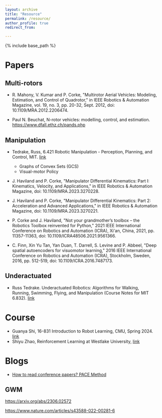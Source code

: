 ```yaml
---
layout: archive
title: "Resource"
permalink: /resource/
author_profile: true
redirect_from:

---
```


{% include base_path %}


# Papers

## Multi-rotors

- R. Mahony, V. Kumar and P. Corke, "Multirotor Aerial Vehicles: Modeling, Estimation, and Control of Quadrotor," in IEEE Robotics & Automation Magazine, vol. 19, no. 3, pp. 20-32, Sept. 2012, doi: 10.1109/MRA.2012.2206474.

- Paul N. Beuchat, N-rotor vehicles: modelling, control, and estimation. https://www.dfall.ethz.ch/pands.php


## Manipulation

- Tedrake, Russ, 6.421 Robotic Manipulation - Perception, Planning, and Control, MIT. [link](http://manipulation.mit.edu)
  - Graphs of Convex Sets (GCS)
  - Visual-motor Policy

- J. Haviland and P. Corke, "Manipulator Differential Kinematics: Part I: Kinematics, Velocity, and Applications," in IEEE Robotics & Automation Magazine, doi: 10.1109/MRA.2023.3270228.

- J. Haviland and P. Corke, "Manipulator Differential Kinematics: Part 2: Acceleration and Advanced Applications," in IEEE Robotics & Automation Magazine, doi: 10.1109/MRA.2023.3270221.

- P. Corke and J. Haviland, "Not your grandmother’s toolbox – the Robotics Toolbox reinvented for Python," 2021 IEEE International Conference on Robotics and Automation (ICRA), Xi'an, China, 2021, pp. 11357-11363, doi: 10.1109/ICRA48506.2021.9561366.

- C. Finn, Xin Yu Tan, Yan Duan, T. Darrell, S. Levine and P. Abbeel, "Deep spatial autoencoders for visuomotor learning," 2016 IEEE International Conference on Robotics and Automation (ICRA), Stockholm, Sweden, 2016, pp. 512-519, doi: 10.1109/ICRA.2016.7487173.  



## Underactuated

- Russ Tedrake. Underactuated Robotics: Algorithms for Walking, Running, Swimming, Flying, and Manipulation (Course Notes for MIT 6.832). [link](https://underactuated.csail.mit.edu/)

# Course

- Guanya Shi, 16-831 Introduction to Robot Learning, CMU, Spring 2024. [link](https://16-831-s24.github.io/)
- Shiyu Zhao, Reinforcement Learning at Westlake University, [link](https://shiyuzhao.westlake.edu.cn/Teaching.htm)

# Blogs

- [How to read conference papers? PACE Method](https://medium.com/@jasoncorso/how-to-read-conference-papers-fa78c75f78aa)
## GWM

https://arxiv.org/abs/2306.02572

https://www.nature.com/articles/s43588-022-00281-6

